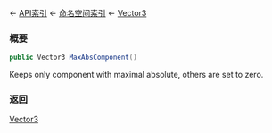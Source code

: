 ← [API索引](Api-Index) ← [命名空间索引](Namespace-Index) ← [Vector3](VRageMath.Vector3)

### 概要

```csharp
public Vector3 MaxAbsComponent()
```

Keeps only component with maximal absolute, others are set to zero.

### 返回

[Vector3](VRageMath.Vector3)

